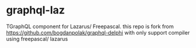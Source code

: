 # graphql-laz
TGraphQL component for Lazarus/ Freepascal. 
this repo is fork from https://github.com/bogdanpolak/graphql-delphi with only support compiler using freepascal/ lazarus
